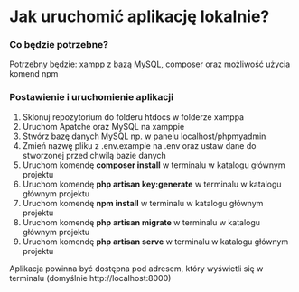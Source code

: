 <h1>Jak uruchomić aplikację lokalnie?</h1>
<h3> Co będzie potrzebne? </h3>
<p>Potrzebny będzie: xampp z bazą MySQL, composer oraz możliwość użycia komend npm</p>
<h3> Postawienie i uruchomienie aplikacji </h3>
<ol>
    <li>Sklonuj repozytorium do folderu htdocs w folderze xamppa</li>
    <li>Uruchom Apatche oraz MySQL na xamppie</li>
    <li>Stwórz bazę danych MySQL np. w panelu localhost/phpmyadmin</li>
    <li>Zmień nazwę pliku z .env.example na .env oraz ustaw dane do stworzonej przed chwilą bazie danych</li>
    <li>Uruchom komendę <strong>composer install</strong> w terminalu w katalogu głównym projektu</li>
    <li>Uruchom komendę <strong>php artisan key:generate</strong> w terminalu w katalogu głównym projektu</li>
    <li>Uruchom komendę <strong>npm install</strong> w terminalu w katalogu głównym projektu</li>
    <li>Uruchom komendę <strong>php artisan migrate</strong> w terminalu w katalogu głównym projektu</li>
    <li>Uruchom komendę <strong>php artisan serve</strong> w terminalu w katalogu głównym projektu</li>
</ol>
<p>Aplikacja powinna być dostępna pod adresem, który wyświetli się w terminalu (domyślnie http://localhost:8000)</p>

